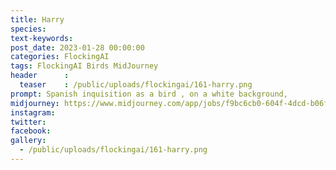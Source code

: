 ```yaml
---
title: Harry
species: 
text-keywords: 
post_date: 2023-01-28 00:00:00
categories: FlockingAI
tags: FlockingAI Birds MidJourney 
header      :
  teaser    : /public/uploads/flockingai/161-harry.png
prompt: Spanish inquisition as a bird , on a white background,
midjourney: https://www.midjourney.com/app/jobs/f9bc6cb0-604f-4dcd-b06f-8df0e0a43440
instagram: 
twitter: 
facebook: 
gallery: 
  - /public/uploads/flockingai/161-harry.png
---
```

